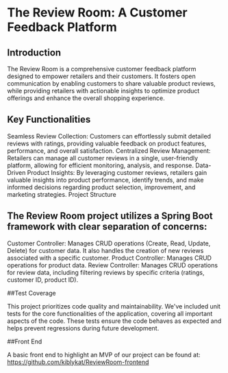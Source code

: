 ﻿# The Review Room: A Customer Feedback Platform
## Introduction

The Review Room is a comprehensive customer feedback platform designed to empower retailers and their customers. It fosters open communication by enabling customers to share valuable product reviews, while providing retailers with actionable insights to optimize product offerings and enhance the overall shopping experience.

## Key Functionalities

Seamless Review Collection: Customers can effortlessly submit detailed reviews with ratings, providing valuable feedback on product features, performance, and overall satisfaction.
Centralized Review Management: Retailers can manage all customer reviews in a single, user-friendly platform, allowing for efficient monitoring, analysis, and response.
Data-Driven Product Insights: By leveraging customer reviews, retailers gain valuable insights into product performance, identify trends, and make informed decisions regarding product selection, improvement, and marketing strategies.
Project Structure

## The Review Room project utilizes a Spring Boot framework with clear separation of concerns:

Customer Controller: Manages CRUD operations (Create, Read, Update, Delete) for customer data. It also handles the creation of new reviews associated with a specific customer.
Product Controller: Manages CRUD operations for product data.
Review Controller: Manages CRUD operations for review data, including filtering reviews by specific criteria (ratings, customer ID, product ID).

##Test Coverage

This project prioritizes code quality and maintainability.  We've included unit tests for the core functionalities of the application, covering all important aspects of the code. These tests ensure the code behaves as expected and helps prevent regressions during future development.

##Front End

A basic front end to highlight an MVP of our project can be found at: https://github.com/kiblykat/ReviewRoom-frontend
